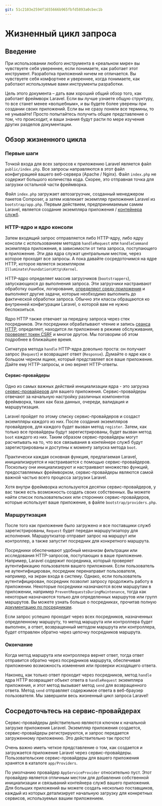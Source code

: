 ```yaml
---
git: 51c2103e2594f1655666b965fbfd5893a0cbec1b
---
```


# Жизненный цикл запроса


<a name="introduction"></a>
## Введение

При использовании любого инструмента в «реальном мире» вы чувствуете себя увереннее, если понимаете, как работает этот инструмент. Разработка приложений ничем не отличается. Вы чувствуете себя комфортнее и увереннее, когда понимаете, как работают используемые вами инструменты разработки.

Цель этого документа – дать вам хороший общий обзор того, как работает фреймворк Laravel. Если вы лучше узнаете общую структуру, то все станет менее «волшебным», и вы будете более уверены при создании своих приложений. Если вы не сразу поняли все термины, то не унывайте! Просто попытайтесь получить общее представление о том, что происходит, и ваши знания будут расти по мере изучения других разделов документации.

<a name="lifecycle-overview"></a>
## Обзор жизненного цикла

<a name="first-steps"></a>
### Первые шаги

Точкой входа для всех запросов к приложению Laravel является файл `public/index.php`. Все запросы направляются в этот файл конфигурацией вашего веб-сервера (Apache / Nginx). Файл `index.php` не содержит большого количества кода. Скорее, это отправная точка для загрузки остальной части фреймворка.

Файл `index.php` загружает автозагрузчик, созданный менеджером пакетов Composer, а затем извлекает экземпляр приложения Laravel из `bootstrap/app.php`. Первым действием, предпринимаемым самим Laravel, является создание экземпляра приложения / [контейнера служб](/docs/{{version}}/container).

<a name="http-console-kernels"></a>
### HTTP-ядро и ядро консоли

Затем входящий запрос отправляется либо HTTP-ядру, либо ядру консоли с использованием методов `handleRequest` или `handleCommand` экземпляра приложения, в зависимости от типа запроса, поступающего в приложение. Эти два ядра служат центральным местом, через которое проходят все запросы. А пока давайте сосредоточимся на ядре HTTP, которое является экземпляром `Illuminate\Foundation\Http\Kernel`.

HTTP-ядро определяет массив загрузчиков (`bootstrappers`), запускающихся до выполнения запроса. Эти загрузчики настраивают обработку ошибок, логирование, [определяют среду приложения](/docs/{{version}}/configuration#environment-configuration) и выполняют другие задачи, которые необходимо выполнить до фактической обработки запроса. Обычно эти классы обращаются ко внутренней конфигурации Laravel, о которой вам не нужно беспокоиться.

Ядро HTTP также отвечает за передачу запроса через стек посредников. Эти посредники обрабатывают чтение и запись [сеанса HTTP](/docs/{{version}}/session), определяет, находится ли приложение в режиме обслуживания, [проверяет токен CSRF](/docs/{{version}}/csrf ) и многое другое. Мы поговорим об этом подробнее в ближайшее время.

Сигнатура метода `handle` HTTP-ядра довольно проста: он получает запрос (`Request`) и возвращает ответ (`Response`). Думайте о ядре как о большом черном ящике, который представляет все ваше приложение. Дайте ему HTTP-запросы, и оно вернет HTTP-ответы.

<a name="service-providers"></a>
#### Сервис-провайдеры

Одно из самых важных действий инициализации ядра - это загрузка [сервис-провайдеров](/docs/{{version}}/providers) для вашего приложения. Сервис-провайдеры отвечают за начальную настройку различных компонентов фреймворка, таких как база данных, очереди, валидация и маршрутизация.

Laravel пройдет по этому списку сервис-провайдеров и создаст экземпляры каждого из них. После создания экземпляров провайдеров, для каждого будет вызван метод `register`. Затем, как только все провайдеры будут зарегистрированы, будет вызван метод `boot` каждого из них. Таким образом сервис-провайдеры могут расчитывать на то, что все связывания в контейнере служб будут зарегистрированы и доступны к моменту запуска метода `boot`.

Практически каждая основная функция, предлагаемая Laravel, инициализируется и настраивается с помощью сервис-провайдеров. Поскольку они инициализируют и настраивают множество функций, предоставляемых фреймворком, сервис-провайдеры являются самой важной частью всего процесса загрузки Laravel.

Хотя внутри фреймворка используются десятки сервис-провайдеров, у вас также есть возможность создать своих собственных. Вы можете найти список пользовательских или сторонних сервис-провайдеров, которые использует ваше приложение, в файле `bootstrap/providers.php`.

<a name="routing"></a>
### Маршрутизация

После того как приложение было загружено и все поставщики служб зарегистрированы, `Request` будет передан маршрутизатору для исполнения. Маршрутизатор отправит запрос на маршрут или контроллер, а также запустит посредник для конкретного маршрута.

Посредники обеспечивают удобный механизм фильтрации или исследования HTTP-запросов, поступающих в ваше приложение. Например, Laravel содержит посредника, который проверяет аутентификацию пользователя вашего приложения. Если пользователь не аутентифицирован, посредник перенаправит пользователя, например, на экран входа в систему. Однако, если пользователь аутентифицирован, посредник позволит запросу продолжить работу в приложении. Некоторые посредники назначаются всем маршрутам в приложении, например `PreventRequestsDuringMaintenance`, тогда как некоторые назначаются только для определенных маршрутов или групп маршрутов. Вы можете узнать больше о посредниках, прочитав полную [документацию по посредникам](/docs/{{version}}/middleware).

Если запрос успешно проходит через всех посредников, назначенных определенному маршруту, то метод маршрута или контроллера будет выполнен, а ответ, возвращенный методом маршрута или контроллера, будет отправлен обратно через цепочку посредников маршрута.

<a name="finishing-up"></a>
### Окончание

Когда метод маршрута или контроллера вернет ответ, тогда ответ отправится обратно через посредников маршрута, обеспечивая приложению возможность изменения или проверки исходящего ответа.

Наконец, как только ответ проходит через посредников, метод `handle` ядра HTTP возвращает объект ответа в `handleRequest` экземпляра приложения, и этот метод вызывает метод `send` для возвращенного ответа. Метод `send` отправляет содержимое ответа в веб-браузер пользователя. Мы завершили весь жизненный цикл запроса Laravel!

<a name="focus-on-service-providers"></a>
## Сосредоточьтесь на сервис-провайдерах

Сервис-провайдеры действительно являются ключом к начальной загрузке приложения Laravel. Экземпляр приложения создается, сервис-провайдеры регистрируются, и запрос передается загруженному приложению. Это действительно так просто!

Очень важно иметь четкое представление о том, как создается и загружается приложение Laravel через сервис-провайдеры. Пользовательские сервис-провайдеры для вашего приложения хранятся в каталоге `app/Providers`.

По умолчанию провайдер `AppServiceProvider` относительно пуст. Этот провайдер является отличным местом для добавления собственной инициализации и связываний контейнера служб вашего приложения. Для больших приложений вы можете создать несколько поставщиков, каждый из которых детализирует начальную загрузку для конкретных сервисов, используемых вашим приложением.
